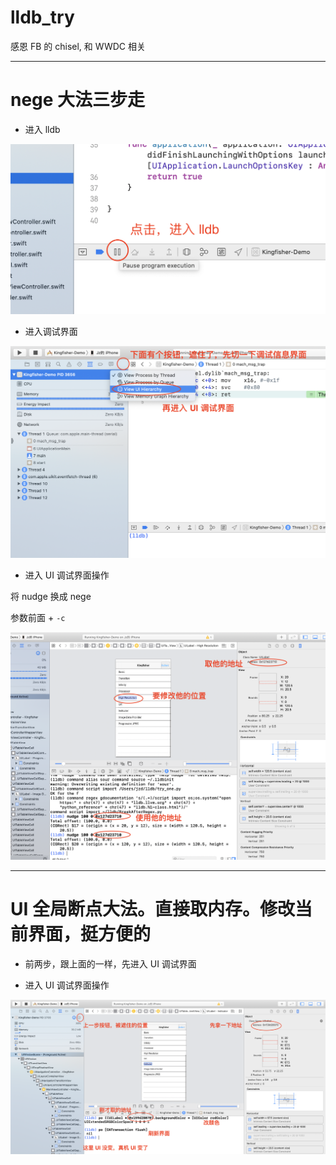 # lldb_try
感恩 FB 的 chisel, 和 WWDC 相关


<hr>

# nege 大法三步走

* 进入 lldb

<img src="https://raw.githubusercontent.com/BoxDengJZ/lldb_try/master/imgs/0.png">

* 进入调试界面

<img src="https://raw.githubusercontent.com/BoxDengJZ/lldb_try/master/imgs/1.png">

* 进入 UI 调试界面操作

将 nudge 换成 nege

参数前面 + `-c`

<img src="https://raw.githubusercontent.com/BoxDengJZ/lldb_try/master/imgs/222.png">


<hr>


# UI 全局断点大法。直接取内存。修改当前界面，挺方便的

* 前两步，跟上面的一样，先进入 UI 调试界面

* 进入 UI 调试界面操作

<img src="https://raw.githubusercontent.com/BoxDengJZ/lldb_try/master/imgs/2.png">